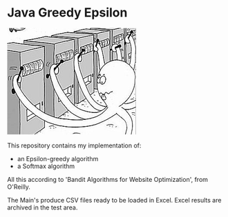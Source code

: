 Java Greedy Epsilon
===================

![alt image](/img/MAB-2.jpg)

This repository contains my implementation of:

- an Epsilon-greedy algorithm
- a Softmax algorithm

All this according to 'Bandit Algorithms for Website Optimization', from O'Reilly.

The Main's produce CSV files ready to be loaded in Excel. Excel results are archived in the test area.